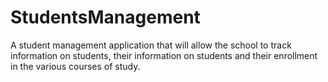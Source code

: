 # StudentsManagement
A student management application that will allow the school to track information on students, their information on students and their enrollment in the various courses of study.
